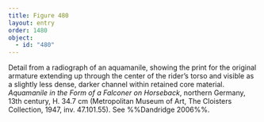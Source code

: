 ```yaml
---
title: Figure 480
layout: entry
order: 1480
object:
  - id: "480"
---
```


Detail from a radiograph of an aquamanile, showing the print for the original armature extending up through the center of the rider’s torso and visible as a slightly less dense, darker channel within retained core material. *Aquamanile in the Form of a Falconer on Horseback*, northern Germany, 13th century, H. 34.7 cm (Metropolitan Museum of Art, The Cloisters Collection, 1947, inv. 47.101.55). See %%Dandridge 2006%%.
